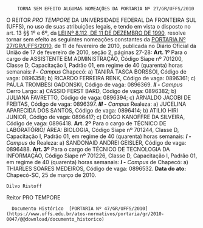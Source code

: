         TORNA SEM EFEITO ALGUMAS NOMEAÇÕES DA PORTARIA Nº 27/GR/UFFS/2010  

 O REITOR *PRO TEMPORE*  DA UNIVERSIDADE FEDERAL DA FRONTEIRA SUL (UFFS), no uso de suas atribuições legais, e tendo em vista o disposto no art. 13 §§ 1º e 6º, da [LEI Nº 8.112, DE 11 DE DEZEMBRO DE 1990](http://www.planalto.gov.br/ccivil_03/LEIS/L8112cons.htm), resolve tornar sem efeito as seguintes nomeações constantes da [PORTARIA Nº 27/GR/UFFS/2010](https://www.uffs.edu.br/atos-normativos/portaria/gr/2010-0027), de 11 de fevereiro de 2010, publicada no Diário Oficial da União de 17 de fevereiro de 2010, seção 2, páginas 27-28:   **Art. 1º**  Para o cargo de ASSISTENTE EM ADMINISTRAÇÃO, Código Siape nº 701200, Classe D, Capacitação I, Padrão 01, em regime de 40 (quarenta) horas semanais:  ***I -**  Campus*  Chapecó: a) TANIRA TASCA BORSSOI, Código de vaga: 0896358; b) RICARDO FERREIRA RENK, Código de vaga: 0896361; c) PAULA TROMBESI GADONSKI, Código de vaga: 0896369.  ***II -**  Campus*  Cerro Largo: a) CASSIO FERST BARD, Código de vaga: 0896382; b) JULIANA FAVRETTO, Código de vaga: 0896394; c) ARNALDO JACOBI DE FREITAS, Código de vaga: 0896397.  ***III -**  Campus*  Realeza: a) JUCELINA APARECIDA DOS SANTOS, Código de vaga: 0896414; b) ATILIO HIRI JUNIOR, Código de vaga: 0896417; c) DIOGO KANOFFRE DA SILVEIRA, Código de vaga: 0896418.   **Art. 2º**  Para o cargo de TÉCNICO DE LABORATÓRIO/ ÁREA: BIOLOGIA, Código Siape nº 701244, Classe D, Capacitação I, Padrão 01, em regime de 40 (quarenta) horas semanais:  ***I -**  Campus*  de Realeza: a) SANDONAID ANDREI GEISLER, Código de vaga: 0896488.   **Art. 3º**  Para o cargo de TÉCNICO DE TECNOLOGIA DA INFORMAÇÃO, Código Siape nº 701226, Classe D, Capacitação I, Padrão 01, em regime de 40 (quarenta) horas semanais:  ***I -**  Campus*  de Chapecó: a) THIARLES SOARES MEDEIROS, Código de vaga: 0896532.        **Data do ato:** Chapecó-SC, 25 de março de 2010.   
 

    Dilvo Ristoff   
 Reitor PRO TEMPORE 

      Documento Histórico  [PORTARIA Nº 47/GR/UFFS/2010](https://www.uffs.edu.br/atos-normativos/portaria/gr/2010-0047/@@download/documento_historico)     
      